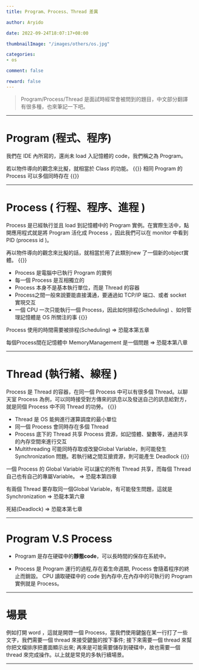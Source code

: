 ```yaml
---
title: Program、Process、Thread 差異

author: Aryido

date: 2022-09-24T18:07:17+08:00

thumbnailImage: "/images/others/os.jpg"

categories:
- os

comment: false

reward: false
---
```

<!--BODY-->
> Program/Process/Thread 是面試時經常會被問到的題目，中文部分翻譯有很多種，也來筆記一下吧。

<!--more-->

---

# Program (程式、程序)
我們在 IDE 內所寫的，還尚未 load 入記憶體的 code，我們稱之為 Program。

若以物件導向的觀念來比擬，就相當於 Class 的功能。
{{<alert warning>}}
相同 Program 的 Process 可以多個同時存在
{{</alert>}}

---

# Process ( 行程、程序、進程 )
Process 是已經執行並且 load 到記憶體中的 Program 實例。在實際生活中，點開應用程式就是將 Program 活化成 Process ，因此我們可以在 monitor 中看到 PID (process id )。

再以物件導向的觀念來比擬的話，就相當於用了此類別new 了一個新的object實體。
{{<alert warning>}}
- Process 是電腦中已執行 Program 的實例
- 每一個 Process 是互相獨立的
- Process 本身不是基本執行單位，而是 Thread 的容器
- Process之間一般來說要能直接溝通，要通過如 TCP/IP 端口、或者 socket 實現交互
- 一個 CPU 一次只能執行一個 Process，因此如何排程(Scheduling) 、如何管理記憶體是 OS 所關注的事
{{</alert>}}

Process 使用的時間需要被排程(Scheduling) => 恐龍本第五章

每個Process間在記憶體中 MemoryManagement 是一個問題 => 恐龍本第八章

---

# Thread (執行緒、線程 )
Process 是 Thread 的容器，在同一個 Process 中可以有很多個 Thread。以聊天室 Process 為例，可以同時接受對方傳來的訊息以及發送自己的訊息給對方，就是同個 Process 中不同 Thread 的功勞。
{{<alert warning>}}
- Thread 是 OS 能夠進行運算調度的最小單位
- 同一個 Process 會同時存在多個 Thread
- Process 底下的 Thread 共享 Process 資源，如記憶體、變數等，通過共享的內存空間來進行交互
- Multithreading 可能同時存取或改變Global Variable，則可能發生 Synchronization 問題。若執行緒之間互搶資源，則可能產生 Deadlock
{{</alert>}}

一個 Process 的 Global Variable 可以讓它的所有 Thread 共享，而每個 Thread 自己也有自己的專屬Variable。 => 恐龍本第四章

有兩個 Thread 要存取同一個Global Variable，有可能發生問題，這就是Synchronization => 恐龍本第六章

死結(Deadlock)  => 恐龍本第七章

---

# Program V.S Process
- Program 是存在硬碟中的**靜態code**，可以長時間的保存在系統中。

- Process 是 Program 運行的過程,存在着生命週期, Process 會隨着程序的終止而銷毀。 CPU 讀取硬碟中的 code 到內存中,在內存中的可執行的 Program 實例就是 Process。

---

# 場景
例如打開 word ，這就是開啓一個 Process，當我們使用鍵盤在某一行打了一些文字，我們需要一個 thread 來接受鍵盤的按下事件; 接下來需要一個 thread 來幫你把文檔排序把畫面顯示出來; 再來是可能需要儲存到硬碟中，故也需要一個 thread 來完成操作。以上就是常見的多執行續場景。

---